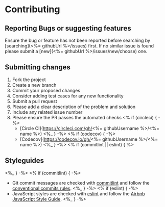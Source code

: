 # Contributing

## Reporting Bugs or suggesting features

Ensure the bug or feature has not been reported before searching by [searching](<%= githubUrl %>/issues) first. If no similar issue is found please submit a [new](<%= githubUrl %>/issues/new/choose) one.

## Submitting changes

1. Fork the project
2. Create a new branch
3. Commit your proposed changes
4. Consider adding test cases for any new functionality
5. Submit a pull request
6. Please add a clear description of the problem and solution
7. Include any related issue number
8. Please ensure the PR passes the automated checks
<% if (circleci) { -%>
   - [Circle CI](https://circleci.com/gh/<%= githubUsername %>/<%= name %>)
<%_ } -%>
<% if (codecov) { -%>
   - [Codecov](https://codecov.io/gh/<%= githubUsername %>/<%= name %>)
<%_ } -%>
<% if (commitlint || eslint) { %>
## Styleguides

<%_ } -%>
<% if (commitlint) { -%>
- Git commit messages are checked with [commitlint](https://github.com/marionebl/commitlint) and follow the [conventional commits rules](https://github.com/marionebl/commitlint/tree/master/@commitlint/config-conventional#rules).
<%_ } -%>
<% if (eslint) { -%>
- JavaScript styles are checked with [eslint](https://eslint.org/) and follow the [Airbnb JavaScript Style Guide](https://github.com/airbnb/javascript).
<%_ } -%>